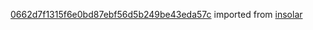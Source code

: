[0662d7f1315f6e0bd87ebf56d5b249be43eda57c](https://github.com/insolar/insolar/commit/0662d7f1315f6e0bd87ebf56d5b249be43eda57c) imported from [insolar](https://github.com/insolar/insolar)
